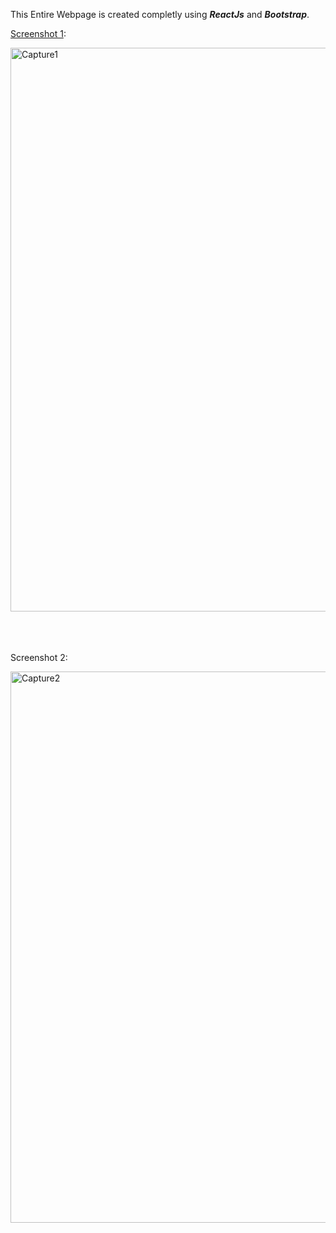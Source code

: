 This Entire Webpage is created completly using <strong> <em>ReactJs</em></strong> and <strong><em>Bootstrap</em></strong>.   

<u>Screenshot 1</u>:

<img width="902" alt="Capture1" src="https://user-images.githubusercontent.com/60129101/90599714-f66f4f00-e212-11ea-96f1-89eaf191ada8.PNG">

<br/><br/><br/>
Screenshot 2:

<img width="882" alt="Capture2" src="https://user-images.githubusercontent.com/60129101/90599717-f8d1a900-e212-11ea-8ca9-d8a2baf8324f.PNG">
